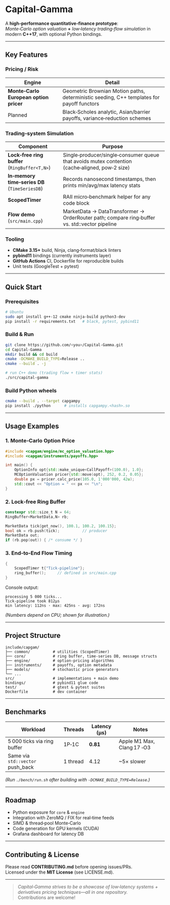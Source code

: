 # Capital‑Gamma

A **high‑performance quantitative‑finance prototype**:  
*Monte‑Carlo option valuation* **+** *low‑latency trading‑flow simulation* in modern **C++17**, with optional Python bindings.

---

## Key Features

### Pricing / Risk
| Engine | Detail |
|--------|--------|
| **Monte‑Carlo European option pricer** | Geometric Brownian Motion paths, deterministic seeding, C++ templates for payoff functors |
| Planned | Black‑Scholes analytic, Asian/barrier payoffs, variance‑reduction schemes |

### Trading‑system Simulation
| Component | Purpose |
|-----------|---------|
| **Lock‑free ring buffer** (`RingBuffer<T,N>`) | Single‑producer/single‑consumer queue that avoids mutex contention (cache‑aligned, pow‑2 size) |
| **In‑memory time‑series DB** (`TimeSeriesDB`) | Records nanosecond timestamps, then prints min/avg/max latency stats |
| **ScopedTimer** | RAII micro‑benchmark helper for any code block |
| **Flow demo** (`src/main.cpp`) | MarketData → DataTransformer → OrderRouter path; compare ring‑buffer vs. std::vector pipeline |

### Tooling
* **CMake 3.15+** build, Ninja, clang‑format/black linters  
* **pybind11** bindings (currently instruments layer)  
* **GitHub Actions** CI, Dockerfile for reproducible builds  
* Unit tests (GoogleTest + pytest)

---

## Quick Start

### Prerequisites
```bash
# Ubuntu
sudo apt install g++-12 cmake ninja-build python3-dev
pip install -r requirements.txt   # black, pytest, pybind11
```

### Build & Run
```bash
git clone https://github.com/<you>/Capital-Gamma.git
cd Capital-Gamma
mkdir build && cd build
cmake -DCMAKE_BUILD_TYPE=Release ..
cmake --build . -j

# run C++ demo (trading flow + timer stats)
./src/capital-gamma
```

### Build Python wheels
```bash
cmake --build . --target capgampy
pip install ./python      # installs capgampy.<hash>.so
```

---

## Usage Examples

### 1. Monte‑Carlo Option Price
```cpp
#include <capgam/engine/mc_option_valuation.hpp>
#include <capgam/instruments/payoffs.hpp>

int main() {
    OptionInfo opt{std::make_unique<CallPayoff>(100.0), 1.0};
    MCOptionValuation pricer{std::move(opt), 252, 0.2, 0.05};
    double px = pricer.calc_price(105.0, 1'000'000, 42u);
    std::cout << "Option = " << px << "\n";
}
```

### 2. Lock‑free Ring Buffer
```cpp
constexpr std::size_t N = 64;
RingBuffer<MarketData,N> rb;

MarketData tick{get_now(), 100.1, 100.2, 100.15};
bool ok = rb.push(tick);          // producer
MarketData out;
if (rb.pop(out)) { /* consume */ }
```

### 3. End‑to‑End Flow Timing
```cpp
{
    ScopedTimer t{"Tick‑pipeline"};
    ring_buffer();     // defined in src/main.cpp
}
```
Console output:
```
processing 5 000 ticks...
Tick‑pipeline took 812µs
min latency: 112ns · max: 425ns · avg: 172ns
```

*(Numbers depend on CPU; shown for illustration.)*

---

## Project Structure
```
include/capgam/
├── common/          # utilities (ScopedTimer)
├── core/            # ring buffer, time‑series DB, message structs
├── engine/          # option‑pricing algorithms
├── instruments/     # payoffs, option metadata
├── models/          # stochastic price generators
└── ...
src/                 # implementations + main demo
bindings/            # pybind11 glue code
test/                # gtest & pytest suites
Dockerfile           # dev container
```

---

## Benchmarks

| Workload | Threads | Latency (µs) | Notes |
|----------|---------|--------------|-------|
| 5 000 ticks via ring buffer | 1P‑1C | **0.81** | Apple M1 Max, Clang 17 ‑O3 |
| Same via `std::vector` push_back | 1 thread | 4.12 | ~5× slower |

*(Run `./bench/run.sh` after building with `-DCMAKE_BUILD_TYPE=Release`.)*

---

## Roadmap
- Python exposure for `core` & `engine`
- Integration with ZeroMQ / FIX for real‑time feeds
- SIMD & thread‑pool Monte‑Carlo
- Code generation for GPU kernels (CUDA)
- Grafana dashboard for latency DB

---

## Contributing & License
Please read **CONTRIBUTING.md** before opening issues/PRs.  
Licensed under the **MIT License** (see LICENSE.md).

---

> *Capital‑Gamma strives to be a showcase of low‑latency systems + derivatives pricing techniques—all in one repository.*  
> Contributions are welcome!
